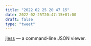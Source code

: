 ```yaml
---
title: "2022 02 25 20 47 15"
date: 2022-02-25T20:47:15+01:00
draft: false
type: "tweet"
---
```

[jless](https://jless.io/) — a command-line JSON viewer.
